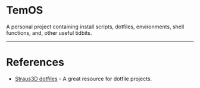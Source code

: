 # TemOS

A personal project containing install scripts, dotfiles, environments, shell functions, and, other useful tidbits.

---

# References

* [Straus3D dotfiles](https://github.com/Stratus3D/dotfiles/) - A great resource for dotfile projects.